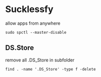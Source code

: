 # Sucklessfy

allow apps from anywhere

```shell
sudo spctl --master-disable
```

## DS.Store

remove all .DS_Store in subfolder

```shell
find . -name '.DS_Store' -type f -delete
```
